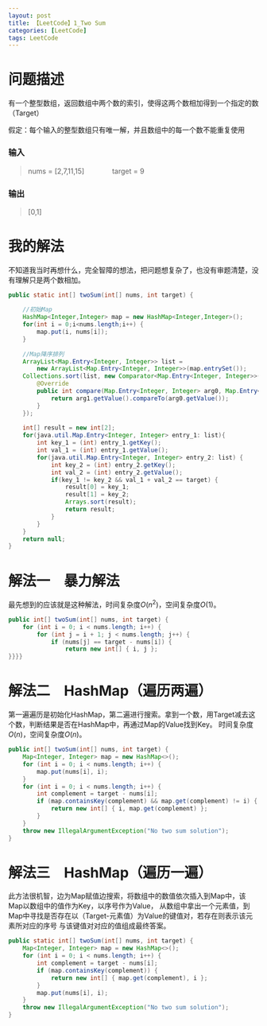 ```yaml
---
layout: post
title: 【LeetCode】1_Two Sum
categories: [LeetCode]
tags: LeetCode
---
```


# 问题描述

有一个整型数组，返回数组中两个数的索引，使得这两个数相加得到一个指定的数（Target）

假定：每个输入的整型数组只有唯一解，并且数组中的每一个数不能重复使用

### 输入 
> nums = [2,7,11,15]　　　　target = 9

### 输出

> [0,1]

# 我的解法

不知道我当时再想什么，完全智障的想法，把问题想复杂了，也没有审题清楚，没有理解只是两个数相加。
```java
public static int[] twoSum(int[] nums, int target) {
    
	//初始Map
	HashMap<Integer,Integer> map = new HashMap<Integer,Integer>();	
	for(int i = 0;i<nums.length;i++) {
		map.put(i, nums[i]);
	}
		
	//Map降序排列
	ArrayList<Map.Entry<Integer, Integer>> list = 
		new ArrayList<Map.Entry<Integer, Integer>>(map.entrySet());  
	Collections.sort(list, new Comparator<Map.Entry<Integer, Integer>>() {  
		@Override
		public int compare(Map.Entry<Integer, Integer> arg0, Map.Entry<Integer, Integer> arg1) {
			return arg1.getValue().compareTo(arg0.getValue());
		}  
	}); 
	
	int[] result = new int[2];
	for(java.util.Map.Entry<Integer, Integer> entry_1: list){
		int key_1 = (int) entry_1.getKey();
		int val_1 = (int) entry_1.getValue();
		for(java.util.Map.Entry<Integer, Integer> entry_2: list) {
			int key_2 = (int) entry_2.getKey();
			int val_2 = (int) entry_2.getValue();
			if(key_1 != key_2 && val_1 + val_2 == target) {
				result[0] = key_1;
				result[1] = key_2;
				Arrays.sort(result);
				return result;
			}
		}
	}  
	return null;
}
```

# 解法一　暴力解法

最先想到的应该就是这种解法，时间复杂度$O(n^2)$，空间复杂度$O(1)$。

```java
public int[] twoSum(int[] nums, int target) {
	for (int i = 0; i < nums.length; i++) {
		for (int j = i + 1; j < nums.length; j++) {
			if (nums[j] == target - nums[i]) {
				return new int[] { i, j };
}}}}
```

# 解法二　HashMap（遍历两遍）

第一遍遍历是初始化HashMap，第二遍进行搜索。拿到一个数，用Target减去这个数，判断结果是否在HashMap中，再通过Map的Value找到Key。
时间复杂度$O(n)$，空间复杂度$O(n)$。

```java
public int[] twoSum(int[] nums, int target) {
	Map<Integer, Integer> map = new HashMap<>();
	for (int i = 0; i < nums.length; i++) {
		map.put(nums[i], i);
	}
	for (int i = 0; i < nums.length; i++) {
		int complement = target - nums[i];
		if (map.containsKey(complement) && map.get(complement) != i) {
			return new int[] { i, map.get(complement) };
		}
    }
	throw new IllegalArgumentException("No two sum solution");
}
```

# 解法三　HashMap（遍历一遍）

此方法很机智，边为Map赋值边搜索，将数组中的数值依次插入到Map中，该Map以数组中的值作为Key，以序号作为Value，
从数组中拿出一个元素值，到Map中寻找是否存在以（Target-元素值）为Value的键值对，若存在则表示该元素所对应的序号
与该键值对对应的值组成最终答案。

```java
public static int[] twoSum(int[] nums, int target) {
	Map<Integer, Integer> map = new HashMap<>();
	for (int i = 0; i < nums.length; i++) {
		int complement = target - nums[i];
		if (map.containsKey(complement)) {
			return new int[] { map.get(complement), i };
		}
		map.put(nums[i], i);
	}
	throw new IllegalArgumentException("No two sum solution");
}
```

